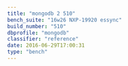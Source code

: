 ```yaml
---
title: "mongodb 2 510"
bench_suite: "16w26 NXP-19920 essync"
build_number: "510"
dbprofile: "mongodb"
classifier: "reference"
date: 2016-06-29T17:00:31
type: "bench"
---
```

